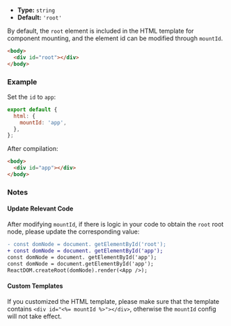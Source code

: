 - **Type:** `string`
- **Default:** `'root'`

By default, the `root` element is included in the HTML template for component mounting, and the element id can be modified through `mountId`.

```html
<body>
  <div id="root"></div>
</body>
```

### Example

Set the `id` to `app`:

```js
export default {
  html: {
    mountId: 'app',
  },
};
```

After compilation:

```html
<body>
  <div id="app"></div>
</body>
```

### Notes

#### Update Relevant Code

After modifying `mountId`, if there is logic in your code to obtain the `root` root node, please update the corresponding value:

```diff
- const domNode = document. getElementById('root');
+ const domNode = document. getElementById('app');
const domNode = document. getElementById('app');
const domNode = document.getElementById('app');
ReactDOM.createRoot(domNode).render(<App />);
```

#### Custom Templates

If you customized the HTML template, please make sure that the template contains `<div id="<%= mountId %>"></div>`, otherwise the `mountId` config will not take effect.
